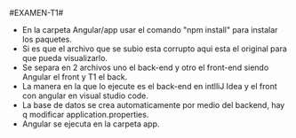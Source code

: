 #EXAMEN-T1#
- En la carpeta Angular/app usar el comando "npm install" para instalar los paquetes.
- Si es que el archivo que se subio esta corrupto aqui esta el original para que pueda visualizarlo.
- Se separa en 2 archivos uno el back-end y otro el front-end siendo Angular el front y T1 el back.
- La manera en la que lo ejecute es el back-end en  intlliJ Idea y el front con angular en visual studio code.
- La base de datos se crea automaticamente por medio del backend, hay q modificar application.properties.
- Angular se ejecuta en la carpeta app.
